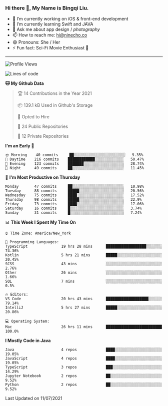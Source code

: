 ### Hi there 👋, My Name is Bingqi Liu.

- 🔭 I’m currently working on iOS & front-end development
- 🌱 I’m currently learning Swift and JAVA
- 💬 Ask me about app design / *photography*
- 📫 How to reach me: hi@ninecho.co
- 😄 Pronouns: She / Her
- ⚡ Fun fact: Sci-Fi Movie Enthusiast 🚀

---

<!--START_SECTION:waka-->
![Profile Views](http://img.shields.io/badge/Profile%20Views-0-blue)

![Lines of code](https://img.shields.io/badge/From%20Hello%20World%20I%27ve%20Written-3.0%20million%20lines%20of%20code-blue)

**🐱 My Github Data** 

> 🏆 14 Contributions in the Year 2021
 > 
> 📦 139.1 kB Used in Github's Storage 
 > 
> 💼 Opted to Hire
 > 
> 📜 24 Public Repositories 
 > 
> 🔑 12 Private Repositories  
 > 
**I'm an Early 🐤** 

```text
🌞 Morning    40 commits     ██░░░░░░░░░░░░░░░░░░░░░░░   9.35% 
🌆 Daytime    216 commits    ████████████░░░░░░░░░░░░░   50.47% 
🌃 Evening    123 commits    ███████░░░░░░░░░░░░░░░░░░   28.74% 
🌙 Night      49 commits     ██░░░░░░░░░░░░░░░░░░░░░░░   11.45%

```
📅 **I'm Most Productive on Thursday** 

```text
Monday       47 commits     ██░░░░░░░░░░░░░░░░░░░░░░░   10.98% 
Tuesday      88 commits     █████░░░░░░░░░░░░░░░░░░░░   20.56% 
Wednesday    75 commits     ████░░░░░░░░░░░░░░░░░░░░░   17.52% 
Thursday     98 commits     █████░░░░░░░░░░░░░░░░░░░░   22.9% 
Friday       73 commits     ████░░░░░░░░░░░░░░░░░░░░░   17.06% 
Saturday     16 commits     █░░░░░░░░░░░░░░░░░░░░░░░░   3.74% 
Sunday       31 commits     █░░░░░░░░░░░░░░░░░░░░░░░░   7.24%

```


📊 **This Week I Spent My Time On** 

```text
⌚︎ Time Zone: America/New_York

💬 Programming Languages: 
TypeScript               19 hrs 28 mins      ██████████████████░░░░░░░   74.36% 
Kotlin                   5 hrs 21 mins       █████░░░░░░░░░░░░░░░░░░░░   20.45% 
SCSS                     43 mins             ░░░░░░░░░░░░░░░░░░░░░░░░░   2.76% 
Other                    26 mins             ░░░░░░░░░░░░░░░░░░░░░░░░░   1.66% 
SQL                      7 mins              ░░░░░░░░░░░░░░░░░░░░░░░░░   0.5%

🔥 Editors: 
VS Code                  20 hrs 43 mins      ███████████████████░░░░░░   79.14% 
IntelliJ                 5 hrs 27 mins       █████░░░░░░░░░░░░░░░░░░░░   20.86%

💻 Operating System: 
Mac                      26 hrs 11 mins      █████████████████████████   100.0%

```

**I Mostly Code in Java** 

```text
Java                     4 repos             ████░░░░░░░░░░░░░░░░░░░░░   19.05% 
JavaScript               4 repos             ████░░░░░░░░░░░░░░░░░░░░░   19.05% 
TypeScript               3 repos             ███░░░░░░░░░░░░░░░░░░░░░░   14.29% 
Jupyter Notebook         2 repos             ██░░░░░░░░░░░░░░░░░░░░░░░   9.52% 
Python                   2 repos             ██░░░░░░░░░░░░░░░░░░░░░░░   9.52%

```



 Last Updated on 11/07/2021
<!--END_SECTION:waka-->

